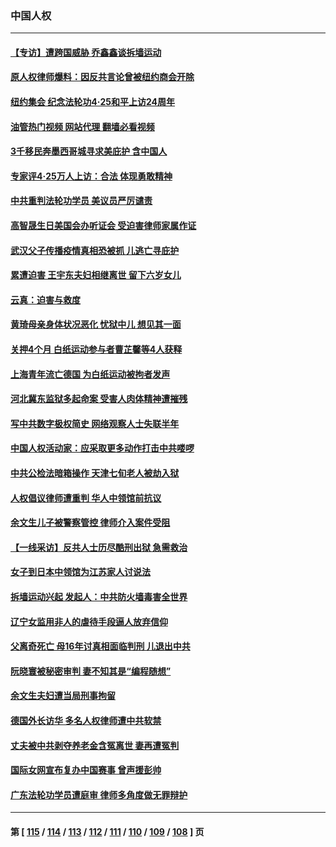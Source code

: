 ### 中国人权
---
#### [【专访】遭跨国威胁 乔鑫鑫谈拆墙运动](../../pages/ncid278/n13979832.md?04251645) 
#### [原人权律师爆料：因反共言论曾被纽约商会开除](../../pages/ncid278/n13980420.md?04251645) 
#### [纽约集会 纪念法轮功4‧25和平上访24周年](../../pages/ncid278/n13979900.md?04251645) 
#### [油管热门视频 网站代理 翻墙必看视频](http://138.2.39.72:81/youtube.html?epic-marker?04251645)
#### [3千移民奔墨西哥城寻求美庇护 含中国人](../../pages/ncid278/n13979783.md?04251645) 
#### [专家评4‧25万人上访：合法 体现勇敢精神](../../pages/ncid278/n13975820.md?04251645) 
#### [中共重判法轮功学员 美议员严厉谴责](../../pages/ncid278/n13979301.md?04251645) 
#### [高智晟生日美国会办听证会 受迫害律师家属作证](../../pages/ncid278/n13978568.md?04251645) 
#### [武汉父子传播疫情真相恐被抓 儿逃亡寻庇护](../../pages/ncid278/n13977160.md?04251645) 
#### [累遭迫害 王宇东夫妇相继离世 留下六岁女儿](../../pages/ncid278/n13977555.md?04251645) 
#### [云真：迫害与救度](../../pages/ncid278/n13977248.md?04251645) 
#### [黄琦母亲身体状况恶化 忧狱中儿 想见其一面](../../pages/ncid278/n13977542.md?04251645) 
#### [关押4个月 白纸运动参与者曹芷馨等4人获释](../../pages/ncid278/n13977237.md?04251645) 
#### [上海青年流亡德国 为白纸运动被拘者发声](../../pages/ncid278/n13976816.md?04251645) 
#### [河北冀东监狱多起命案 受害人肉体精神遭摧残](../../pages/ncid278/n13976483.md?04251645) 
#### [写中共数字极权简史 网络观察人士失联半年](../../pages/ncid278/n13975966.md?04251645) 
#### [中国人权活动家：应采取更多动作打击中共喽啰](../../pages/ncid278/n13976151.md?04251645) 
#### [中共公检法暗箱操作 天津七旬老人被劫入狱](../../pages/ncid278/n13975097.md?04251645) 
#### [人权倡议律师遭重判 华人中领馆前抗议](../../pages/ncid278/n13975141.md?04251645) 
#### [余文生儿子被警察管控 律师介入案件受阻](../../pages/ncid278/n13974932.md?04251645) 
#### [【一线采访】反共人士历尽酷刑出狱 急需救治](../../pages/ncid278/n13973313.md?04251645) 
#### [女子到日本中领馆为江苏家人讨说法](../../pages/ncid278/n13974788.md?04251645) 
#### [拆墙运动兴起 发起人：中共防火墙毒害全世界](../../pages/ncid278/n13974407.md?04251645) 
#### [辽宁女监用非人的虐待手段逼人放弃信仰](../../pages/ncid278/n13972297.md?04251645) 
#### [父离奇死亡 母16年讨真相面临判刑 儿退出中共](../../pages/ncid278/n13972803.md?04251645) 
#### [阮晓寰被秘密审判 妻不知其是“编程随想”](../../pages/ncid278/n13973450.md?04251645) 
#### [余文生夫妇遭当局刑事拘留](../../pages/ncid278/n13973440.md?04251645) 
#### [德国外长访华 多名人权律师遭中共软禁](../../pages/ncid278/n13972866.md?04251645) 
#### [丈夫被中共剥夺养老金含冤离世 妻再遭冤判](../../pages/ncid278/n13970514.md?04251645) 
#### [国际女网宣布复办中国赛事 曾声援彭帅](../../pages/ncid278/n13972795.md?04251645) 
#### [广东法轮功学员遭庭审 律师多角度做无罪辩护](../../pages/ncid278/n13971356.md?04251645) 

---
#### 第 [ [115](./115.md?04251645) / [114](./114.md?04251645) / [113](./113.md?04251645) / [112](./112.md?04251645) / [111](./111.md?04251645) / [110](./110.md?04251645) / [109](./109.md?04251645) / [108](./108.md?04251645) ] 页
